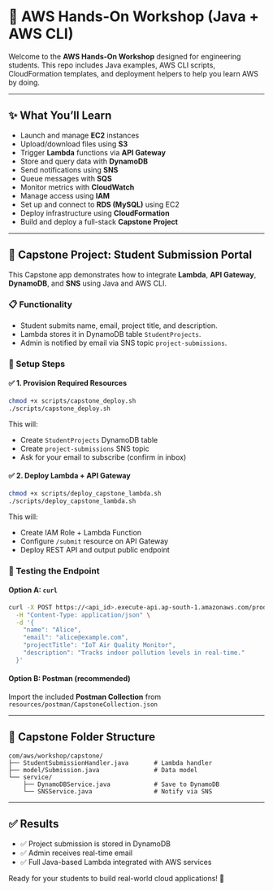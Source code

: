 # 🧠 AWS Hands-On Workshop (Java + AWS CLI)

Welcome to the **AWS Hands-On Workshop** designed for engineering students. This repo includes Java examples, AWS CLI scripts, CloudFormation templates, and deployment helpers to help you learn AWS by doing.

---

## ✨ What You’ll Learn
- Launch and manage **EC2** instances
- Upload/download files using **S3**
- Trigger **Lambda** functions via **API Gateway**
- Store and query data with **DynamoDB**
- Send notifications using **SNS**
- Queue messages with **SQS**
- Monitor metrics with **CloudWatch**
- Manage access using **IAM**
- Set up and connect to **RDS (MySQL)** using EC2
- Deploy infrastructure using **CloudFormation**
- Build and deploy a full-stack **Capstone Project**

---

## 🧠 Capstone Project: Student Submission Portal

This Capstone app demonstrates how to integrate **Lambda**, **API Gateway**, **DynamoDB**, and **SNS** using Java and AWS CLI.

### 📋 Functionality
- Student submits name, email, project title, and description.
- Lambda stores it in DynamoDB table `StudentProjects`.
- Admin is notified by email via SNS topic `project-submissions`.

### 🔧 Setup Steps

#### ✅ 1. Provision Required Resources
```bash
chmod +x scripts/capstone_deploy.sh
./scripts/capstone_deploy.sh
```
This will:
- Create `StudentProjects` DynamoDB table
- Create `project-submissions` SNS topic
- Ask for your email to subscribe (confirm in inbox)

#### ✅ 2. Deploy Lambda + API Gateway
```bash
chmod +x scripts/deploy_capstone_lambda.sh
./scripts/deploy_capstone_lambda.sh
```
This will:
- Create IAM Role + Lambda Function
- Configure `/submit` resource on API Gateway
- Deploy REST API and output public endpoint

### 🧪 Testing the Endpoint
#### Option A: `curl`
```bash
curl -X POST https://<api_id>.execute-api.ap-south-1.amazonaws.com/prod/submit \
  -H "Content-Type: application/json" \
  -d '{
    "name": "Alice",
    "email": "alice@example.com",
    "projectTitle": "IoT Air Quality Monitor",
    "description": "Tracks indoor pollution levels in real-time."
  }'
```
#### Option B: Postman (recommended)
Import the included **Postman Collection** from `resources/postman/CapstoneCollection.json`

---

## 🧳 Capstone Folder Structure
```
com/aws/workshop/capstone/
├── StudentSubmissionHandler.java       # Lambda handler
├── model/Submission.java               # Data model
└── service/
    ├── DynamoDBService.java            # Save to DynamoDB
    └── SNSService.java                 # Notify via SNS
```

---

## ✅ Results
- ✅ Project submission is stored in DynamoDB
- ✅ Admin receives real-time email
- ✅ Full Java-based Lambda integrated with AWS services

Ready for your students to build real-world cloud applications! 🚀